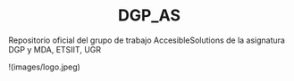 <h1 align="center"> DGP_AS </h1>
Repositorio oficial del grupo de trabajo AccesibleSolutions de la asignatura DGP y MDA, ETSIIT, UGR

!(images/logo.jpeg)